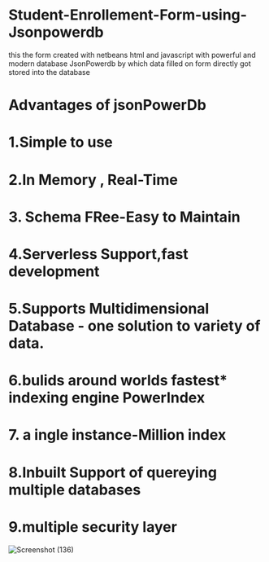 # Student-Enrollement-Form-using-Jsonpowerdb
this the form created with netbeans html and javascript with powerful and modern database JsonPowerdb by which data filled on form directly got  stored into the database  


# Advantages of jsonPowerDb
# 1.Simple to use
# 2.In Memory , Real-Time
# 3. Schema FRee-Easy to Maintain
# 4.Serverless Support,fast development
# 5.Supports Multidimensional Database - one solution to variety of data.
# 6.bulids around worlds fastest* indexing engine PowerIndex
# 7. a ingle instance-Million index
# 8.Inbuilt Support of quereying multiple databases
# 9.multiple security layer
![Screenshot (136)](https://github.com/akrawatak/Student-Enrollement-Form-Jsonpowerdb/assets/110842472/04aed980-6af5-47da-ae27-4f6c1cd43b56)

